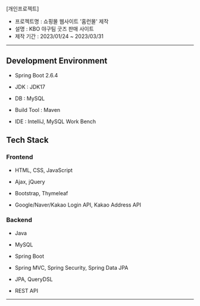 [개인프로젝트]
- 프로젝트명 : 쇼핑몰 웹사이트 '홈런몰' 제작
- 설명 : KBO 야구팀 굿즈 판매 사이트
- 제작 기간 : 2023/01/24 ~ 2023/03/31
---
## Development Environment

- Spring Boot 2.6.4

- JDK :  JDK17

- DB   :  MySQL

- Build Tool : Maven

- IDE : IntelliJ, MySQL Work Bench

## Tech Stack

### Frontend

- HTML, CSS, JavaScript

- Ajax, jQuery

- Bootstrap, Thymeleaf

- Google/Naver/Kakao Login API, Kakao Address API


### Backend

- Java

- MySQL

- Spring Boot

- Spring MVC, Spring Security, Spring Data JPA

- JPA, QueryDSL

- REST API

---
